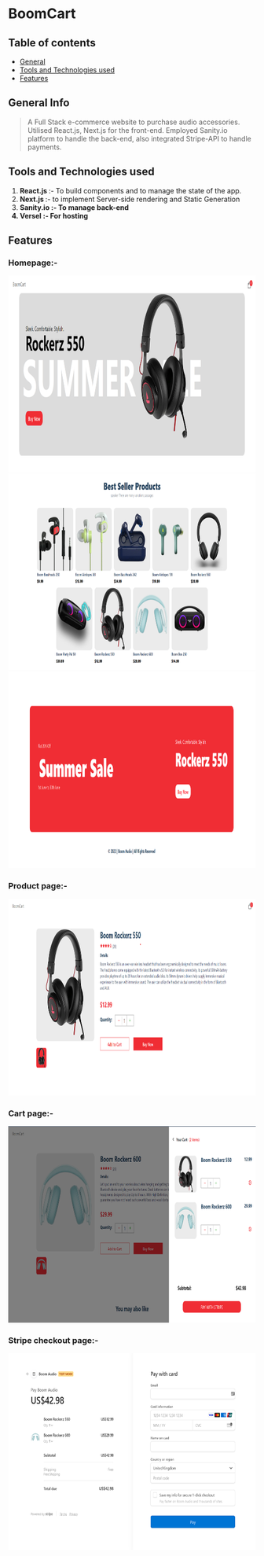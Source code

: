     
# BoomCart

## Table of contents

- [General ](#general-info)
- [Tools and Technologies used](#tools-and-technologies-used)
- [Features](#features)

## General Info

> A Full Stack e-commerce website to purchase audio accessories.
> Utilised React.js, Next.js for the front-end. Employed Sanity.io platform to handle
the back-end, also integrated Stripe-API to handle payments.
 
## Tools and Technologies used

1. <b> React.js </b> :- To build components and to manage the state of the app. 
2. <b> Next.js </b> :- to implement Server-side rendering and Static Generation
3. <b> Sanity.io :- To manage back-end
4. <b> Versel </b> :- For hosting

## Features

### Homepage:-
<img src="screenshots/header.png" alt="Smiley face" width = "800"  height = "400">
<img src="screenshots/best-seller.png" alt="Smiley face" width = "800"  height = "400">
<img src="screenshots/footer.png" alt="Smiley face" width = "800"  height = "400">

### Product page:-
<img src="screenshots/product.png" alt="Smiley face" width = "800"  height = "400">

### Cart page:-
<img src="screenshots/cart.png" alt="Smiley face" width = "800"  height = "400">

### Stripe checkout page:-
<img src="screenshots/checkout.png" alt="Smiley face" width = "800"  height = "400">
